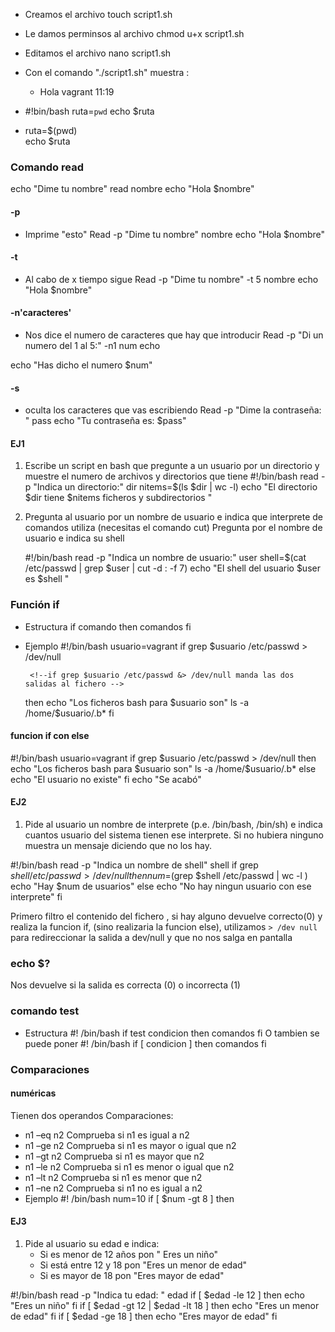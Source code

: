 - Creamos el archivo
    touch script1.sh
- Le damos perminsos al archivo
    chmod u+x script1.sh
- Editamos el archivo
    nano script1.sh
    <!-- #!/bin/bash
    echo "Hola $USER"
    date '+%R'-->
- Con el comando "./script1.sh" muestra :
    - Hola vagrant
        11:19

- #!bin/bash
 ruta=`pwd`
echo $ruta

<!--` comando ` -->

- ruta=$(pwd)   
echo $ruta
 

### Comando read
 echo "Dime tu nombre"
 read nombre <!--Escribes el nombre y te lo da en respuesta en la linea siguiente -->
 echo "Hola $nombre"

<!--El comando read lee datos de usuario -->
#### -p
- Imprime "esto"
Read -p  "Dime tu nombre" nombre
echo "Hola $nombre"
#### -t
- Al cabo de x tiempo sigue
Read -p  "Dime tu nombre" -t 5 nombre
echo "Hola $nombre"
#### -n'caracteres'
 - Nos dice el numero de caracteres que hay que introducir 
Read -p  "Di un numero del 1 al 5:" -n1 num
echo 
<!--Produce un salto de linea -->
echo "Has dicho el numero  $num"
#### -s
- oculta los caracteres que vas escribiendo
Read -p  "Dime la contraseña: " pass
echo "Tu contraseña es:  $pass"




#### EJ1
1. Escribe un script en bash que pregunte a un usuario por un directorio y muestre el numero de archivos y directorios que tiene
    #!/bin/bash
    read -p "Indica  un directorio:" dir
    nitems=$(ls $dir | wc -l)
    echo "El directorio $dir tiene $nitems ficheros y subdirectorios "
   
2. Pregunta al usuario por un nombre de usuario e indica que interprete de comandos utiliza (necesitas el comando cut)
   Pregunta por el nombre de usuario e indica su shell
    <!--cat /etc/passwd | grep vagrant | cut -d : -f 7-->
    #!/bin/bash
    read -p "Indica un nombre de usuario:" user
    shell=$(cat /etc/passwd | grep $user | cut -d : -f 7)
    echo "El shell del usuario $user es $shell "

### Función if
 - Estructura
    if comando
    then
        comandos
    fi
- Ejemplo
    #!/bin/bash
    usuario=vagrant
    if grep $usuario /etc/passwd > /dev/null
    <!--Busca la variable usuario(vagrant) y las envia las salidas al fichero null-->
       <!--if grep $usuario /etc/passwd &> /dev/null manda las dos salidas al fichero -->
    then
        echo "Los ficheros bash para $usuario son"
        ls -a /home/$usuario/.b*
    fi
    
    <!--Busca los ficheros ocultos con extension .b* del usuario que se indique -->

    <!--find / > salida 2> errores -->
    <!--las salidas buenas las imprime en el fichero salida y los errores en el fichero errores -->
 #### funcion if con else
 #!/bin/bash
usuario=vagrant
if grep $usuario /etc/passwd > /dev/null
then
        echo "Los ficheros bash para $usuario son"
        ls -a /home/$usuario/.b*
else 
        echo "El usuario no existe"
fi
echo "Se acabó"
<!--Se añade que si no se encuentra que imprima q el usuario no exista-->

#### EJ2
 1. Pide al usuario un nombre de interprete (p.e. /bin/bash, /bin/sh) e indica cuantos usuario del sistema tienen ese interprete. 
   Si no hubiera ninguno muestra un mensaje diciendo que no los hay.

#!/bin/bash
read -p "Indica un nombre de shell" shell
if   grep $shell /etc/passwd > /dev/null
then
        num=$(grep $shell /etc/passwd | wc -l )
        echo "Hay $num de usuarios"
else
        echo "No hay ningun usuario con ese interprete"
fi
 
 Primero filtro el contenido del fichero , si hay alguno devuelve correcto(0) y realiza la funcion if, (sino realizaria la funcion else), utilizamos `> /dev null` para  redireccionar la salida a dev/null y que no nos salga en pantalla
### echo $?
Nos devuelve si la salida es correcta (0) o incorrecta (1)

### comando test
- Estructura
#! /bin/bash
if test condicion
then 
    comandos
fi
O tambien se puede poner 
#! /bin/bash
if [ condicion ]
then 
    comandos
fi

### Comparaciones
#### numéricas 
Tienen dos operandos 
Comparaciones:
- n1 –eq n2	Comprueba si n1 es igual a n2
- n1 –ge n2	Comprueba si n1 es mayor o igual que n2
- n1 –gt n2	Comprueba si n1 es mayor que n2
- n1 –le n2	Comprueba si n1 es menor o igual que n2
- n1 –lt n2	Comprueba si n1 es menor que n2
- n1 –ne n2	Comprueba si n1 no es igual a n2
- Ejemplo
#! /bin/bash
num=10
if [ $num -gt 8 ] <!-- mayor que, obligatorio el espacio a cada lado antes/despues []--> <!--Bien [ $num -gt 8 ], MAL [ $num -gt 8], MAL [num -gt 8]-->
then
#### EJ3
1. Pide al usuario su edad e indica:
   - Si es menor de 12 años pon " Eres un niño"
   - Si está entre 12 y 18 pon "Eres un menor de edad"
   - Si es mayor de 18 pon "Eres mayor de edad"

#!/bin/bash
read -p "Indica tu edad: " edad
if [ $edad -le 12 ]
then
        echo "Eres un niño"
fi
if [ $edad -gt 12 | $edad -lt 18 ]
then
        echo "Eres un menor de edad"
fi
if [ $edad -ge 18 ]
then
        echo "Eres mayor de edad"
fi